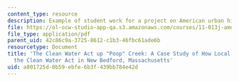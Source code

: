 ```yaml
---
content_type: resource
description: Example of student work for a project on American urban history.
file: https://ol-ocw-studio-app-qa.s3.amazonaws.com/courses/11-013j-american-urban-history-i-spring-2010/a801725d0b59ebfe6b3f439bb784e42d_MIT11_013JS10_emma_basin.pdf
file_type: application/pdf
parent_uid: 42c86c9a-3725-8612-c1b3-46fbc61ade6b
resourcetype: Document
title: 'The Clean Water Act up "Poop" Creek: A Case Study of How Local Dynamics Muddied
  the Clean Water Act in New Bedford, Massachusetts'
uid: a801725d-0b59-ebfe-6b3f-439bb784e42d
---
```

